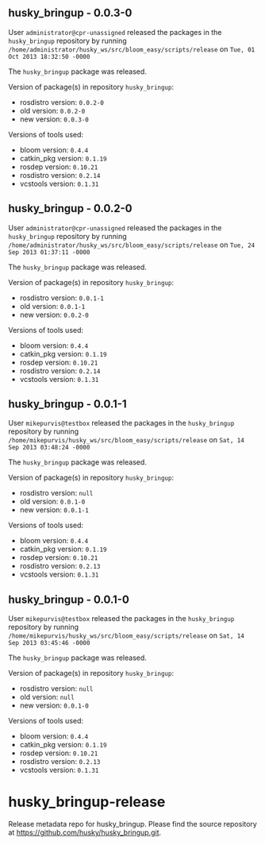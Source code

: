 ## husky_bringup - 0.0.3-0

User `administrator@cpr-unassigned` released the packages in the `husky_bringup` repository by running `/home/administrator/husky_ws/src/bloom_easy/scripts/release` on `Tue, 01 Oct 2013 18:32:50 -0000`

The `husky_bringup` package was released.

Version of package(s) in repository `husky_bringup`:
- rosdistro version: `0.0.2-0`
- old version: `0.0.2-0`
- new version: `0.0.3-0`

Versions of tools used:
- bloom version: `0.4.4`
- catkin_pkg version: `0.1.19`
- rosdep version: `0.10.21`
- rosdistro version: `0.2.14`
- vcstools version: `0.1.31`


## husky_bringup - 0.0.2-0

User `administrator@cpr-unassigned` released the packages in the `husky_bringup` repository by running `/home/administrator/husky_ws/src/bloom_easy/scripts/release` on `Tue, 24 Sep 2013 01:37:11 -0000`

The `husky_bringup` package was released.

Version of package(s) in repository `husky_bringup`:
- rosdistro version: `0.0.1-1`
- old version: `0.0.1-1`
- new version: `0.0.2-0`

Versions of tools used:
- bloom version: `0.4.4`
- catkin_pkg version: `0.1.19`
- rosdep version: `0.10.21`
- rosdistro version: `0.2.14`
- vcstools version: `0.1.31`


## husky_bringup - 0.0.1-1

User `mikepurvis@testbox` released the packages in the `husky_bringup` repository by running `/home/mikepurvis/husky_ws/src/bloom_easy/scripts/release` on `Sat, 14 Sep 2013 03:48:24 -0000`

The `husky_bringup` package was released.

Version of package(s) in repository `husky_bringup`:
- rosdistro version: `null`
- old version: `0.0.1-0`
- new version: `0.0.1-1`

Versions of tools used:
- bloom version: `0.4.4`
- catkin_pkg version: `0.1.19`
- rosdep version: `0.10.21`
- rosdistro version: `0.2.13`
- vcstools version: `0.1.31`


## husky_bringup - 0.0.1-0

User `mikepurvis@testbox` released the packages in the `husky_bringup` repository by running `/home/mikepurvis/husky_ws/src/bloom_easy/scripts/release` on `Sat, 14 Sep 2013 03:45:46 -0000`

The `husky_bringup` package was released.

Version of package(s) in repository `husky_bringup`:
- rosdistro version: `null`
- old version: `null`
- new version: `0.0.1-0`

Versions of tools used:
- bloom version: `0.4.4`
- catkin_pkg version: `0.1.19`
- rosdep version: `0.10.21`
- rosdistro version: `0.2.13`
- vcstools version: `0.1.31`


husky_bringup-release
=====================

Release metadata repo for husky_bringup. Please find the source repository at https://github.com/husky/husky_bringup.git.
